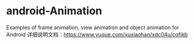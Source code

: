 # android-Animation
Examples of frame animation, view animation and object animation for Android
详细说明文档：https://www.yuque.com/xuxiaohan/xdc04u/cofikb
